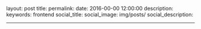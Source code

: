 layout: post
title:
permalink:
date: 2016-00-00 12:00:00
description:
keywords: frontend
social_title:
social_image: img/posts/
social_description:

---
